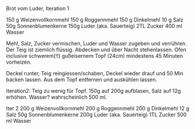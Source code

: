 Brot vom Luder, 
Iteration 1

150 g Weizenvollkornmehl
150 g Roggennmehl
150 g Dinkelmehl
10 g Salz
50g Sonnenblumenkerne
150g Luder (aka. Sauerteig)
2TL Zucker
400 ml Wasser

Mehl, Salz, Zucker vermischen, Luder und Wasser zugeben und verrühren.
Der Teig ist ziemlich flüssig.
Abdecken und über Nacht stehenlassen.
Ofen inclusive schwerem(!!) gußeisernem Topf (24cm) mindestens 45 Minuten vorheizen.

Deckel runter, Teig reingiessen/schaben, Deckel wieder drauf und 50 Min backen lassen.
Aus dem Topf entfernen und auskühlen lassen.

Iteration2: Teig zu wenig für Topf. 150g auf 200g aufblasen, Salz auf 12g erhöhen.
Wasser? wahrscheinlich 500 ml.

Iter 2
200 g Weizenvollkornmehl
200 g Roggennmehl
200 g Dinkelmehl
12 g Salz
50g Sonnenblumenkerne
200g Luder (aka. Sauerteig)
1TL Zucker
500 ml Wasser
